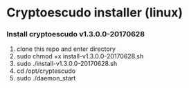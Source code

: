 # Cryptoescudo installer (linux)

### Install cryptoescudo v1.3.0.0-20170628 
   
   1. clone this repo and enter directory    
   2. sudo chmod +x install-v1.3.0.0-20170628.sh   
   3. sudo ./install-v1.3.0.0-20170628.sh
   4. cd /opt/cryptescudo
   5. sudo ./daemon_start

